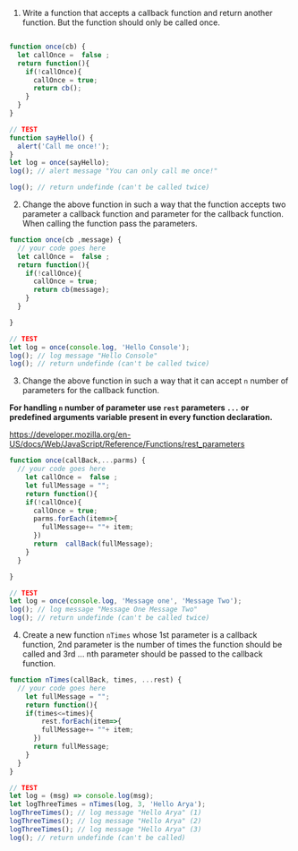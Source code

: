 1. Write a function that accepts a callback function and return another function. But the function should only be called once.

```js

function once(cb) {
  let callOnce =  false ;
  return function(){
    if(!callOnce){
      callOnce = true;
      return cb();
    }
  }
}

// TEST
function sayHello() {
  alert('Call me once!');
}
let log = once(sayHello);
log(); // alert message "You can only call me once!"

log(); // return undefinde (can't be called twice)
```

2. Change the above function in such a way that the function accepts two parameter a callback function and parameter for the callback function. When calling the function pass the parameters.

```js
function once(cb ,message) {
  // your code goes here
  let callOnce =  false ;
  return function(){
    if(!callOnce){
      callOnce = true;
      return cb(message);
    }
  }

}

// TEST
let log = once(console.log, 'Hello Console');
log(); // log message "Hello Console"
log(); // return undefinde (can't be called twice)
```

3. Change the above function in such a way that it can accept `n` number of parameters for the callback function.

**For handling `n` number of parameter use `rest` parameters `...` or predefined arguments variable present in every function declaration.**

https://developer.mozilla.org/en-US/docs/Web/JavaScript/Reference/Functions/rest_parameters

```js
function once(callBack,...parms) {
  // your code goes here
    let callOnce =  false ;
    let fullMessage = "";
    return function(){
    if(!callOnce){
      callOnce = true;
      parms.forEach(item=>{
        fullMessage+= ""+ item;
      })
      return  callBack(fullMessage);
    }
  }

}

// TEST
let log = once(console.log, 'Message one', 'Message Two');
log(); // log message "Message One Message Two"
log(); // return undefinde (can't be called twice)

```

4. Create a new function `nTimes` whose 1st parameter is a callback function, 2nd parameter is the number of times the function should be called and 3rd ... nth parameter should be passed to the callback function.

```js
function nTimes(callBack, times, ...rest) {
  // your code goes here
    let fullMessage = "";
    return function(){
    if(times<=times){
        rest.forEach(item=>{
        fullMessage+= ""+ item;
      })
      return fullMessage;
    }
  }
}

// TEST
let log = (msg) => console.log(msg);
let logThreeTimes = nTimes(log, 3, 'Hello Arya');
logThreeTimes(); // log message "Hello Arya" (1)
logThreeTimes(); // log message "Hello Arya" (2)
logThreeTimes(); // log message "Hello Arya" (3)
log(); // return undefinde (can't be called)

```

